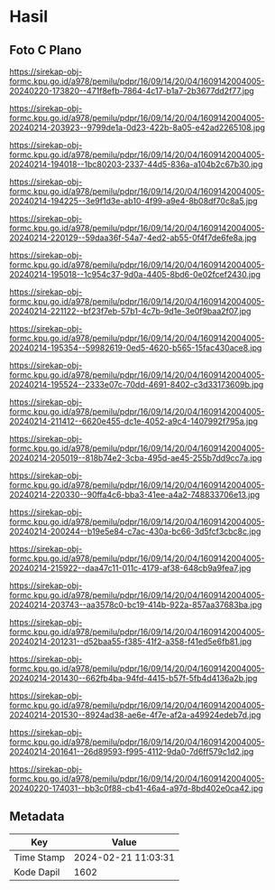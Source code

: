 # Hasil

## Foto C Plano

https://sirekap-obj-formc.kpu.go.id/a978/pemilu/pdpr/16/09/14/20/04/1609142004005-20240220-173820--471f8efb-7864-4c17-b1a7-2b3677dd2f77.jpg

https://sirekap-obj-formc.kpu.go.id/a978/pemilu/pdpr/16/09/14/20/04/1609142004005-20240214-203923--9799de1a-0d23-422b-8a05-e42ad2265108.jpg

https://sirekap-obj-formc.kpu.go.id/a978/pemilu/pdpr/16/09/14/20/04/1609142004005-20240214-194018--1bc80203-2337-44d5-836a-a104b2c67b30.jpg

https://sirekap-obj-formc.kpu.go.id/a978/pemilu/pdpr/16/09/14/20/04/1609142004005-20240214-194225--3e9f1d3e-ab10-4f99-a9e4-8b08df70c8a5.jpg

https://sirekap-obj-formc.kpu.go.id/a978/pemilu/pdpr/16/09/14/20/04/1609142004005-20240214-220129--59daa36f-54a7-4ed2-ab55-0f4f7de6fe8a.jpg

https://sirekap-obj-formc.kpu.go.id/a978/pemilu/pdpr/16/09/14/20/04/1609142004005-20240214-195018--1c954c37-9d0a-4405-8bd6-0e02fcef2430.jpg

https://sirekap-obj-formc.kpu.go.id/a978/pemilu/pdpr/16/09/14/20/04/1609142004005-20240214-221122--bf23f7eb-57b1-4c7b-9d1e-3e0f9baa2f07.jpg

https://sirekap-obj-formc.kpu.go.id/a978/pemilu/pdpr/16/09/14/20/04/1609142004005-20240214-195354--59982619-0ed5-4620-b565-15fac430ace8.jpg

https://sirekap-obj-formc.kpu.go.id/a978/pemilu/pdpr/16/09/14/20/04/1609142004005-20240214-195524--2333e07c-70dd-4691-8402-c3d33173609b.jpg

https://sirekap-obj-formc.kpu.go.id/a978/pemilu/pdpr/16/09/14/20/04/1609142004005-20240214-211412--6620e455-dc1e-4052-a9c4-1407992f795a.jpg

https://sirekap-obj-formc.kpu.go.id/a978/pemilu/pdpr/16/09/14/20/04/1609142004005-20240214-205019--818b74e2-3cba-495d-ae45-255b7dd9cc7a.jpg

https://sirekap-obj-formc.kpu.go.id/a978/pemilu/pdpr/16/09/14/20/04/1609142004005-20240214-220330--90ffa4c6-bba3-41ee-a4a2-748833706e13.jpg

https://sirekap-obj-formc.kpu.go.id/a978/pemilu/pdpr/16/09/14/20/04/1609142004005-20240214-200244--b19e5e84-c7ac-430a-bc66-3d5fcf3cbc8c.jpg

https://sirekap-obj-formc.kpu.go.id/a978/pemilu/pdpr/16/09/14/20/04/1609142004005-20240214-215922--daa47c11-011c-4179-af38-648cb9a9fea7.jpg

https://sirekap-obj-formc.kpu.go.id/a978/pemilu/pdpr/16/09/14/20/04/1609142004005-20240214-203743--aa3578c0-bc19-414b-922a-857aa37683ba.jpg

https://sirekap-obj-formc.kpu.go.id/a978/pemilu/pdpr/16/09/14/20/04/1609142004005-20240214-201231--d52baa55-f385-41f2-a358-f41ed5e6fb81.jpg

https://sirekap-obj-formc.kpu.go.id/a978/pemilu/pdpr/16/09/14/20/04/1609142004005-20240214-201430--662fb4ba-94fd-4415-b57f-5fb4d4136a2b.jpg

https://sirekap-obj-formc.kpu.go.id/a978/pemilu/pdpr/16/09/14/20/04/1609142004005-20240214-201530--8924ad38-ae6e-4f7e-af2a-a49924edeb7d.jpg

https://sirekap-obj-formc.kpu.go.id/a978/pemilu/pdpr/16/09/14/20/04/1609142004005-20240214-201641--26d89593-f995-4112-9da0-7d6ff579c1d2.jpg

https://sirekap-obj-formc.kpu.go.id/a978/pemilu/pdpr/16/09/14/20/04/1609142004005-20240220-174031--bb3c0f88-cb41-46a4-a97d-8bd402e0ca42.jpg


## Metadata

| Key        | Value               |
| ---------- | ------------------- |
| Time Stamp | 2024-02-21 11:03:31 |
| Kode Dapil | 1602                |




